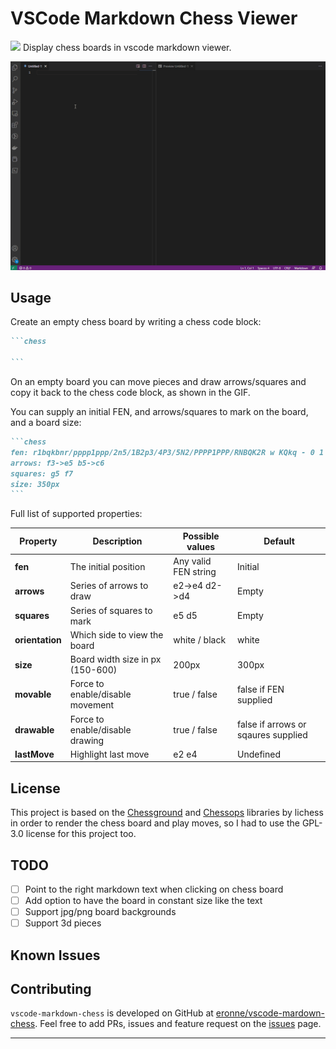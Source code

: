 # VSCode Markdown Chess Viewer

[![](https://vsmarketplacebadges.dev/version/bierner.markdown-mermaid.svg)](https://marketplace.visualstudio.com/items?itemName=bierner.markdown-mermaid)
Display chess boards in vscode markdown viewer.

![vscode-markdown-chess demo](./images/demo.gif)

## Usage

Create an empty chess board by writing a chess code block:

````markdown
```chess

```
````

On an empty board you can move pieces and draw arrows/squares and copy it back to the chess code block, as shown in the GIF.

You can supply an initial FEN, and arrows/squares to mark on the board, and a board size:

````markdown
```chess
fen: r1bqkbnr/pppp1ppp/2n5/1B2p3/4P3/5N2/PPPP1PPP/RNBQK2R w KQkq - 0 1
arrows: f3->e5 b5->c6
squares: g5 f7
size: 350px
```
````

Full list of supported properties:

| **Property**    | **Description**                  | **Possible values**  | **Default**                         |
| --------------- | -------------------------------- | -------------------- | ----------------------------------- |
| **fen**         | The initial position             | Any valid FEN string | Initial                             |
| **arrows**      | Series of arrows to draw         | e2->e4 d2->d4        | Empty                               |
| **squares**     | Series of squares to mark        | e5 d5                | Empty                               |
| **orientation** | Which side to view the board     | white / black        | white                               |
| **size**        | Board width size in px (150-600) | 200px                | 300px                               |
| **movable**     | Force to enable/disable movement | true / false         | false if FEN supplied               |
| **drawable**    | Force to enable/disable drawing  | true / false         | false if arrows or sqaures supplied |
| **lastMove**    | Highlight last move              | e2 e4                | Undefined                           |

## License

This project is based on the [Chessground](https://github.com/lichess-org/chessground) and [Chessops](https://github.com/niklasf/chessops) libraries by lichess in order to render the chess board and play moves, so I had to use the GPL-3.0 license for this project too.

## TODO

- [ ] Point to the right markdown text when clicking on chess board
- [ ] Add option to have the board in constant size like the text
- [ ] Support jpg/png board backgrounds
- [ ] Support 3d pieces

## Known Issues

## Contributing

`vscode-markdown-chess` is developed on GitHub at [eronne/vscode-mardown-chess](https://github.com/eronnen/vscode-markdown-chess). Feel free to add PRs, issues and feature request on the [issues](https://github.com/eronnen/vscode-markdown-chess/issues) page.

---
